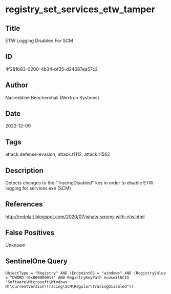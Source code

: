 # registry_set_services_etw_tamper

## Title
ETW Logging Disabled For SCM

## ID
4f281b83-0200-4b34-bf35-d24687ea57c2

## Author
Nasreddine Bencherchali (Nextron Systems)

## Date
2022-12-09

## Tags
attack.defense-evasion, attack.t1112, attack.t1562

## Description
Detects changes to the "TracingDisabled" key in order to disable ETW logging for services.exe (SCM)

## References
http://redplait.blogspot.com/2020/07/whats-wrong-with-etw.html

## False Positives
Unknown

## SentinelOne Query
```
ObjectType = "Registry" AND (EndpointOS = "windows" AND (RegistryValue = "DWORD (0x00000001)" AND RegistryKeyPath endswithCIS "Software\Microsoft\Windows NT\CurrentVersion\Tracing\SCM\Regular\TracingDisabled"))

```